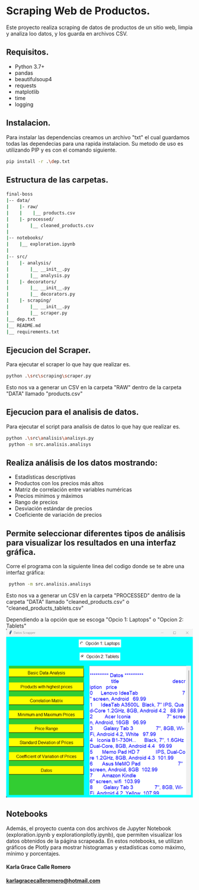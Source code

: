 # Scraping Web de Productos.

Este proyecto realiza scraping de datos de productos de un sitio web, limpia y analiza loo datos, y los guarda en archivos CSV.

## Requisitos.

- Python 3.7+
- pandas
- beautifulsoup4
- requests
- matplotlib
- time
- logging

## Instalacion.

Para instalar las dependencias creamos un archivo "txt" el cual guardamos todas las dependecias para una rapida instalacion.
Su metodo de uso es utilizando PIP y es con el comando siguiente.

````bash
pip install -r .\dep.txt
````

## Estructura de las carpetas.

````bash
final-boss
|-- data/
|    |- raw/
|    |    |__ products.csv
|    |- processed/
|        |__ cleaned_products.csv    
|
|-- notebooks/
|    |__ exploration.ipynb
|
|-- src/
|    |- analysis/
|        |__ __init__.py
|        |__ analysis.py
|    |- decorators/
|        |__ __init__.py
|        |__ decorators.py
|    |- scraping/
|        |__ __init__.py
|        |__ scraper.py
|__ dep.txt
|__ README.md
|__ requirements.txt    
````

## Ejecucion del Scraper.

Para ejecutar el scraper lo que hay que realizar es.

````bash
python .\src\scraping\scraper.py
````

Esto nos va a generar un CSV en la carpeta "RAW" dentro de la carpeta "DATA" llamado "products.csv"

## Ejecucion para el analisis de datos.

Para ejecutar el script para analisis de datos lo que hay que realizar es.

````bash
python .\src\analisis\analisys.py
 python -m src.analisis.analisys

````

## Realiza análisis de los datos mostrando:
- Estadísticas descriptivas
- Productos con los precios más altos
- Matriz de correlación entre variables numéricas
- Precios mínimos y máximos
- Rango de precios
- Desviación estándar de precios
- Coeficiente de variación de precios
## Permite seleccionar diferentes tipos de análisis para visualizar los resultados en una interfaz gráfica.

Corre el programa con la siguiente linea del codigo donde se te abre una interfaz gráfica: 
````bash
 python -m src.analisis.analisys

````

Esto nos va a generar un CSV en la carpeta "PROCESSED" dentro de la carpeta "DATA" llamado "cleaned_products.csv" o "cleaned_products_tablets.csv"

Dependiendo a la opción que se escoga "Opcio 1: Laptops" o "Opcion 2: Tablets"
!["Interfaz gráfica"](https://github.com/karlagracecalleromero/SCRAPPER_PYTHON/blob/main/EntornoGui.png)

## Notebooks
Además, el proyecto cuenta con dos archivos de Jupyter Notebook (exploration.ipynb y explorationplotly.ipynb), que permiten visualizar los datos obtenidos de la página scrapeada. En estos notebooks, se utilizan gráficos de Plotly para mostrar histogramas y estadísticas como máximo, mínimo y porcentajes.

#### Karla Grace Calle Romero
#### karlagracecalleromero@hotmail.com

